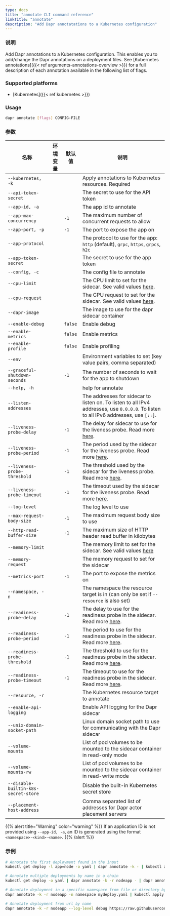 ```yaml
---
type: docs
title: "annotate CLI command reference"
linkTitle: "annotate"
description: "Add Dapr annotatations to a Kubernetes configuration"
---
```


### 说明

Add Dapr annotations to a Kubernetes configuration. This enables you to add/change the Dapr annotations on a deployment files. See [Kubernetes annotations]({{< ref arguments-annotations-overview >}}) for a full description of each annotation available in the following list of flags.

### Supported platforms

- [Kubernetes]({{< ref kubernetes >}})

### Usage

```bash
dapr annotate [flags] CONFIG-FILE
```

### 参数

| 名称                                   | 环境变量 | 默认值     | 说明                                                                                                                                                                                                     |
| ------------------------------------ | ---- | ------- | ------------------------------------------------------------------------------------------------------------------------------------------------------------------------------------------------------ |
| `--kubernetes, -k`                   |      |         | Apply annotations to Kubernetes resources. Required                                                                                                                                                    |
| `--api-token-secret`                 |      |         | The secret to use for the API token                                                                                                                                                                    |
| `--app-id, -a`                       |      |         | The app id to annotate                                                                                                                                                                                 |
| `--app-max-concurrency`              |      | `-1`    | The maximum number of concurrent requests to allow                                                                                                                                                     |
| `--app-port, -p`                     |      | `-1`    | The port to expose the app on                                                                                                                                                                          |
| `--app-protocol`                     |      |         | The protocol to use for the app: `http` (default), `grpc`, `https`, `grpcs`, `h2c`                                                                                                                     |
| `--app-token-secret`                 |      |         | The secret to use for the app token                                                                                                                                                                    |
| `--config, -c`                       |      |         | The config file to annotate                                                                                                                                                                            |
| `--cpu-limit`                        |      |         | The CPU limit to set for the sidecar. See valid values [here](https://kubernetes.io/docs/tasks/administer-cluster/manage-resources/quota-memory-cpu-namespace/).                                       |
| `--cpu-request`                      |      |         | The CPU request to set for the sidecar. See valid values [here](https://kubernetes.io/docs/tasks/administer-cluster/manage-resources/quota-memory-cpu-namespace/).                                     |
| `--dapr-image`                       |      |         | The image to use for the dapr sidecar container                                                                                                                                                        |
| `--enable-debug`                     |      | `false` | Enable debug                                                                                                                                                                                           |
| `--enable-metrics`                   |      | `false` | Enable metrics                                                                                                                                                                                         |
| `--enable-profile`                   |      | `false` | Enable profiling                                                                                                                                                                                       |
| `--env`                              |      |         | Environment variables to set (key value pairs, comma separated)                                                                                                                                        |
| `--graceful-shutdown-seconds`        |      | `-1`    | The number of seconds to wait for the app to shutdown                                                                                                                                                  |
| `--help, -h`                         |      |         | help for annotate                                                                                                                                                                                      |
| `--listen-addresses`                 |      |         | The addresses for sidecar to listen on. To listen to all IPv4 addresses, use `0.0.0.0`. To listen to all IPv6 addresses, use `[::]`.                                                                   |
| `--liveness-probe-delay`             |      | `-1`    | The delay for sidecar to use for the liveness probe. Read more [here](https://kubernetes.io/docs/tasks/configure-pod-container/configure-liveness-readiness-startup-probes/#configure-probes).         |
| `--liveness-probe-period`            |      | `-1`    | The period used by the sidecar for the liveness probe. Read more [here](https://kubernetes.io/docs/tasks/configure-pod-container/configure-liveness-readiness-startup-probes/#configure-probes).       |
| `--liveness-probe-threshold`         |      | `-1`    | The threshold used by the sidecar for the liveness probe. Read more [here](https://kubernetes.io/docs/tasks/configure-pod-container/configure-liveness-readiness-startup-probes/#configure-probes).    |
| `--liveness-probe-timeout`           |      | `-1`    | The timeout used by the sidecar for the liveness probe. Read more [here](https://kubernetes.io/docs/tasks/configure-pod-container/configure-liveness-readiness-startup-probes/#configure-probes).      |
| `--log-level`                        |      |         | The log level to use                                                                                                                                                                                   |
| `--max-request-body-size`            |      | `-1`    | The maximum request body size to use                                                                                                                                                                   |
| `--http-read-buffer-size`            |      | `-1`    | The maximum size of HTTP header read buffer in kilobytes                                                                                                                                               |
| `--memory-limit`                     |      |         | The memory limit to set for the sidecar. See valid values [here](https://kubernetes.io/docs/tasks/administer-cluster/manage-resources/quota-memory-cpu-namespace/)                                     |
| `--memory-request`                   |      |         | The memory request to set for the sidecar                                                                                                                                                              |
| `--metrics-port`                     |      | `-1`    | The port to expose the metrics on                                                                                                                                                                      |
| `--namespace, -n`                    |      |         | The namespace the resource target is in (can only be set if `--resource` is also set)                                                                                                                  |
| `--readiness-probe-delay`            |      | `-1`    | The delay to use for the readiness probe in the sidecar. Read more [here](https://kubernetes.io/docs/tasks/configure-pod-container/configure-liveness-readiness-startup-probes/#configure-probes).     |
| `--readiness-probe-period`           |      | `-1`    | The period to use for the readiness probe in the sidecar. Read more [here](https://kubernetes.io/docs/tasks/configure-pod-container/configure-liveness-readiness-startup-probes/#configure-probes).    |
| `--readiness-probe-threshold`        |      | `-1`    | The threshold to use for the readiness probe in the sidecar. Read more [here](https://kubernetes.io/docs/tasks/configure-pod-container/configure-liveness-readiness-startup-probes/#configure-probes). |
| `--readiness-probe-timeout`          |      | `-1`    | The timeout to use for the readiness probe in the sidecar. Read more [here](https://kubernetes.io/docs/tasks/configure-pod-container/configure-liveness-readiness-startup-probes/#configure-probes).   |
| `--resource, -r`                     |      |         | The Kubernetes resource target to annotate                                                                                                                                                             |
| `--enable-api-logging`               |      |         | Enable API logging for the Dapr sidecar                                                                                                                                                                |
| `--unix-domain-socket-path`          |      |         | Linux domain socket path to use for communicating with the Dapr sidecar                                                                                                                                |
| `--volume-mounts`                    |      |         | List of pod volumes to be mounted to the sidecar container in read-only mode                                                                                                                           |
| `--volume-mounts-rw`                 |      |         | List of pod volumes to be mounted to the sidecar container in read-write mode                                                                                                                          |
| `--disable-builtin-k8s-secret-store` |      |         | Disable the built-in Kubernetes secret store                                                                                                                                                           |
| `--placement-host-address`           |      |         | Comma separated list of addresses for Dapr actor placement servers                                                                                                                                     |

{{% alert title="Warning" color="warning" %}}
If an application ID is not provided using `--app-id, -a`, an ID is generated using the format `<namespace>-<kind>-<name>`.
{{% /alert %}}

### 示例

```bash 
# Annotate the first deployment found in the input
kubectl get deploy -l app=node -o yaml | dapr annotate -k - | kubectl apply -f -

# Annotate multiple deployments by name in a chain
kubectl get deploy -o yaml | dapr annotate -k -r nodeapp - | dapr annotate -k -r pythonapp - | kubectl apply -f -

# Annotate deployment in a specific namespace from file or directory by name
dapr annotate -k -r nodeapp -n namespace mydeploy.yaml | kubectl apply -f -

# Annotate deployment from url by name
dapr annotate -k -r nodeapp --log-level debug https://raw.githubusercontent.com/dapr/quickstarts/master/tutorials/hello-kubernetes/deploy/node.yaml | kubectl apply -f -
```

